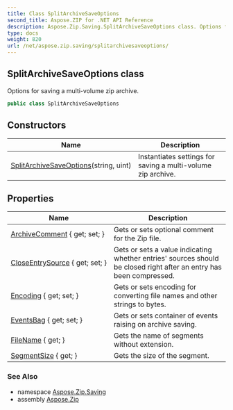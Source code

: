 ```yaml
---
title: Class SplitArchiveSaveOptions
second_title: Aspose.ZIP for .NET API Reference
description: Aspose.Zip.Saving.SplitArchiveSaveOptions class. Options for saving a multivolume zip archive
type: docs
weight: 820
url: /net/aspose.zip.saving/splitarchivesaveoptions/
---
```

## SplitArchiveSaveOptions class

Options for saving a multi-volume zip archive.

```csharp
public class SplitArchiveSaveOptions
```

## Constructors

| Name | Description |
| --- | --- |
| [SplitArchiveSaveOptions](splitarchivesaveoptions/)(string, uint) | Instantiates settings for saving a multi-volume zip archive. |

## Properties

| Name | Description |
| --- | --- |
| [ArchiveComment](../../aspose.zip.saving/splitarchivesaveoptions/archivecomment/) { get; set; } | Gets or sets optional comment for the Zip file. |
| [CloseEntrySource](../../aspose.zip.saving/splitarchivesaveoptions/closeentrysource/) { get; set; } | Gets or sets a value indicating whether entries' sources should be closed right after an entry has been compressed. |
| [Encoding](../../aspose.zip.saving/splitarchivesaveoptions/encoding/) { get; set; } | Gets or sets encoding for converting file names and other strings to bytes. |
| [EventsBag](../../aspose.zip.saving/splitarchivesaveoptions/eventsbag/) { get; set; } | Gets or sets container of events raising on archive saving. |
| [FileName](../../aspose.zip.saving/splitarchivesaveoptions/filename/) { get; } | Gets the name of segments without extension. |
| [SegmentSize](../../aspose.zip.saving/splitarchivesaveoptions/segmentsize/) { get; } | Gets the size of the segment. |

### See Also

* namespace [Aspose.Zip.Saving](../../aspose.zip.saving/)
* assembly [Aspose.Zip](../../)


